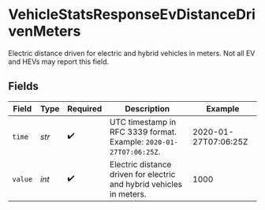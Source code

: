 # VehicleStatsResponseEvDistanceDrivenMeters

Electric distance driven for electric and hybrid vehicles in meters. Not all EV and HEVs may report this field.


## Fields

| Field                                                                | Type                                                                 | Required                                                             | Description                                                          | Example                                                              |
| -------------------------------------------------------------------- | -------------------------------------------------------------------- | -------------------------------------------------------------------- | -------------------------------------------------------------------- | -------------------------------------------------------------------- |
| `time`                                                               | *str*                                                                | :heavy_check_mark:                                                   | UTC timestamp in RFC 3339 format. Example: `2020-01-27T07:06:25Z`.   | 2020-01-27T07:06:25Z                                                 |
| `value`                                                              | *int*                                                                | :heavy_check_mark:                                                   | Electric distance driven for electric and hybrid vehicles in meters. | 1000                                                                 |